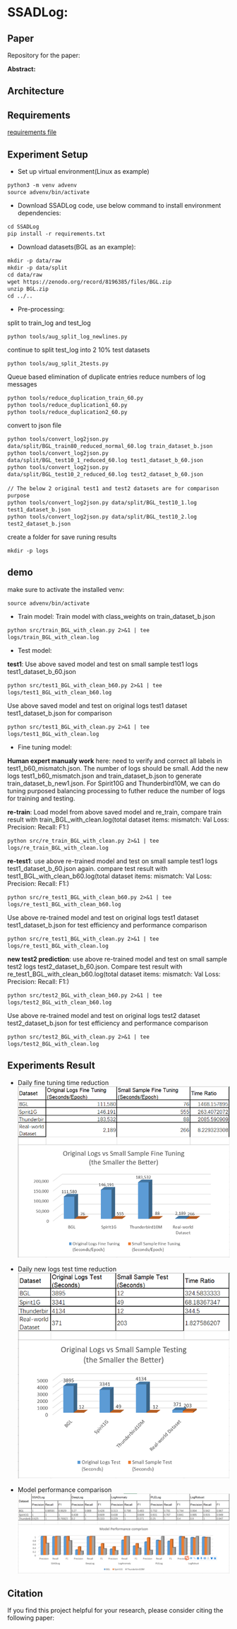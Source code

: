 SSADLog: 
=================================================

## Paper

Repository for the paper: 

**Abstract:** 

## Architecture

## Requirements
[requirements file](./requirements.txt)

## Experiment Setup
- Set up virtual environment(Linux as example)
```
python3 -m venv advenv
source advenv/bin/activate
```
- Download SSADLog code, use below command to install environment dependencies:
```
cd SSADLog
pip install -r requirements.txt
```
- Download datasets(BGL as an example):
```
mkdir -p data/raw
mkdir -p data/split
cd data/raw
wget https://zenodo.org/record/8196385/files/BGL.zip
unzip BGL.zip
cd ../..
```
- Pre-processing:

split to train_log and test_log
```
python tools/aug_split_log_newlines.py
```
continue to split test_log into 2 10% test datasets
```
python tools/aug_split_2tests.py
```
Queue based elimination of duplicate entries reduce numbers of log messages
```
python tools/reduce_duplication_train_60.py
python tools/reduce_duplication1_60.py
python tools/reduce_duplication2_60.py
```
convert to json file
```
python tools/convert_log2json.py data/split/BGL_train80_reduced_normal_60.log train_dataset_b.json
python tools/convert_log2json.py data/split/BGL_test10_1_reduced_60.log test1_dataset_b_60.json
python tools/convert_log2json.py data/split/BGL_test10_2_reduced_60.log test2_dataset_b_60.json

// The below 2 original test1 and test2 datasets are for comparison purpose
python tools/convert_log2json.py data/split/BGL_test10_1.log test1_dataset_b.json
python tools/convert_log2json.py data/split/BGL_test10_2.log test2_dataset_b.json
```
create a folder for save runing results
```
mkdir -p logs
```

## demo
make sure to activate the installed venv:
```
source advenv/bin/activate
```
- Train model: Train model with class_weights on train_dataset_b.json
```
python src/train_BGL_with_clean.py 2>&1 | tee logs/train_BGL_with_clean.log
```
- Test model:

**test1**: Use above saved model and test on small sample test1 logs test1_dataset_b_60.json
```
python src/test1_BGL_with_clean_b60.py 2>&1 | tee logs/test1_BGL_with_clean_b60.log
```
Use above saved model and test on original logs test1 dataset test1_dataset_b.json for comparison
```
python src/test1_BGL_with_clean.py 2>&1 | tee logs/test1_BGL_with_clean.log
```
- Fine tuning model:

**Human expert manualy work** here: need to verify and correct all labels in test1_b60_mismatch.json. The number of logs should be small. Add the new logs test1_b60_mismatch.json and train_dataset_b.json to generate train_dataset_b_new1.json. For Spirit10G and Thunderbird10M, we can do tuning purposed balancing processing to futher reduce the number of logs for training and testing.

**re-train**: Load model from above saved model and re_train, compare train result with train_BGL_with_clean.log(total dataset items:  mismatch: Val Loss: Precision: Recall: F1:)
```
python src/re_train_BGL_with_clean.py 2>&1 | tee logs/re_train_BGL_with_clean.log
```
**re-test1**: use above re-trained model and test on small sample test1 logs test1_dataset_b_60.json again. compare test result with test1_BGL_with_clean_b60.log(total dataset items:  mismatch: Val Loss: Precision: Recall: F1:)
```
python src/re_test1_BGL_with_clean_b60.py 2>&1 | tee logs/re_test1_BGL_with_clean_b60.log
```
Use above re-trained model and test on original logs test1 dataset test1_dataset_b.json for test efficiency and performance comparison
```
python src/re_test1_BGL_with_clean.py 2>&1 | tee logs/re_test1_BGL_with_clean.log
```
**new test2 prediction**: use above re-trained model and test on small sample test2 logs test2_dataset_b_60.json. Compare test result with re_test1_BGL_with_clean_b60.log(total dataset items:  mismatch: Val Loss: Precision: Recall: F1:)
```
python src/test2_BGL_with_clean_b60.py 2>&1 | tee logs/test2_BGL_with_clean_b60.log
```
Use above re-trained model and test on original logs test2 dataset test2_dataset_b.json for test efficiency and performance comparison
```
python src/test2_BGL_with_clean.py 2>&1 | tee logs/test2_BGL_with_clean.log
```

## Experiments Result

- Daily fine tuning time reduction
![fine tuning time reduction](doc/fine_tuning_time_reduction.png)

- Daily new logs test time reduction
![test time reduction](doc/test_time_reduction.png)

- Model performance comparison
![Performance comparison](doc/Performance_comparison.png)

## Citation
If you find this project helpful for your research, please consider citing the following paper:
